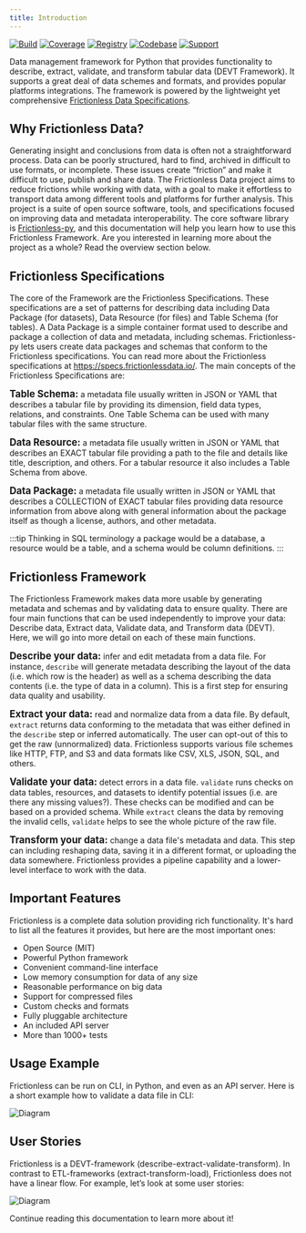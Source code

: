 ```yaml
---
title: Introduction
---
```


[![Build](https://img.shields.io/github/workflow/status/frictionlessdata/frictionless-py/general/main)](https://github.com/frictionlessdata/frictionless-py/actions)
[![Coverage](https://img.shields.io/codecov/c/github/frictionlessdata/frictionless-py/main)](https://codecov.io/gh/frictionlessdata/frictionless-py)
[![Registry](https://img.shields.io/pypi/v/frictionless.svg)](https://pypi.python.org/pypi/frictionless)
[![Codebase](https://img.shields.io/badge/github-main-brightgreen)](https://github.com/frictionlessdata/frictionless-py)
[![Support](https://img.shields.io/badge/chat-discord-brightgreen)](https://discord.com/channels/695635777199145130/695635777199145133)

Data management framework for Python that provides functionality to describe, extract, validate, and transform tabular data (DEVT Framework). It supports a great deal of data schemes and formats, and provides popular platforms integrations. The framework is powered by the lightweight yet comprehensive [Frictionless Data Specifications](https://specs.frictionlessdata.io/).

## Why Frictionless Data?

Generating insight and conclusions from data is often not a straightforward process. Data can be poorly structured, hard to find, archived in difficult to use formats, or incomplete. These issues create “friction” and make it difficult to use, publish and share data. The Frictionless Data project aims to reduce frictions while working with data, with a goal to make it effortless to transport data among different tools and platforms for further analysis. This project is a suite of open source software, tools, and specifications focused on improving data and metadata interoperability. The core software library is [Frictionless-py](https://github.com/frictionlessdata/frictionless-py), and this documentation will help you learn how to use this Frictionless Framework. Are you interested in learning more about the project as a whole? Read the overview section below.

## Frictionless Specifications

The core of the Framework are the Frictionless Specifications. These specifications are a set of patterns for describing data including Data Package (for datasets), Data Resource (for files) and Table Schema (for tables). A Data Package is a simple container format used to describe and package a collection of data and metadata, including schemas. Frictionless-py lets users create data packages and schemas that conform to the Frictionless specifications.
You can read more about the Frictionless specifications at https://specs.frictionlessdata.io/. The main concepts of the Frictionless Specifications are:

**<big>Table Schema:</big>** a metadata file usually written in JSON or YAML that describes a tabular file by providing its dimension, field data types, relations, and constraints. One Table Schema can be used with many tabular files with the same structure.

**<big>Data Resource:</big>** a metadata file usually written in JSON or YAML that describes an EXACT tabular file providing a path to the file and details like title, description, and others. For a tabular resource it also includes a Table Schema from above.

**<big>Data Package:</big>** a metadata file usually written in JSON or YAML that describes a COLLECTION of EXACT tabular files providing data resource information from above along with general information about the package itself as though a license, authors, and other metadata.

:::tip
Thinking in SQL terminology a package would be a database, a resource would be a table, and a schema would be column definitions.
:::

## Frictionless Framework

The Frictionless Framework makes data more usable by generating metadata and schemas and by validating data to ensure quality. There are four main functions that can be used independently to improve your data: Describe data, Extract data, Validate data, and Transform data (DEVT). Here, we will go into more detail on each of these main functions.

**<big>Describe your data:</big>** infer and edit metadata from a data file. For instance, `describe` will generate metadata describing the layout of the data (i.e. which row is the header) as well as a schema describing the data contents (i.e. the type of data in a column). This is a first step for ensuring data quality and usability.

**<big>Extract your data:</big>** read and normalize data from a data file. By default, `extract` returns data conforming to the metadata that was either defined in the `describe` step or inferred automatically. The user can opt-out of this to get the raw (unnormalized) data. Frictionless supports various file schemes like HTTP, FTP, and S3 and data formats like CSV, XLS, JSON, SQL, and others.

**<big>Validate your data:</big>** detect errors in a data file. `validate` runs checks on data tables, resources, and datasets to identify potential issues (i.e. are there any missing values?). These checks can be modified and can be based on a provided schema. While `extract` cleans the data by removing the invalid cells, `validate` helps to see the whole picture of the raw file.

**<big>Transform your data:</big>** change a data file's metadata and data. This step can including reshaping data, saving it in a different format, or uploading the data somewhere. Frictionless provides a pipeline capability and a lower-level interface to work with the data.

## Important Features

Frictionless is a complete data solution providing rich functionality. It's hard to list all the features it provides, but here are the most important ones:

- Open Source (MIT)
- Powerful Python framework
- Convenient command-line interface
- Low memory consumption for data of any size
- Reasonable performance on big data
- Support for compressed files
- Custom checks and formats
- Fully pluggable architecture
- An included API server
- More than 1000+ tests

## Usage Example

Frictionless can be run on CLI, in Python, and even as an API server. Here is a short example how to validate a data file in CLI:

![Diagram](/img/example.png)

## User Stories

Frictionless is a DEVT-framework (describe-extract-validate-transform). In contrast to ETL-frameworks (extract-transform-load), Frictionless does not have a linear flow. For example, let’s look at some user stories:

![Diagram](/img/diagram.png)

Continue reading this documentation to learn more about it!
